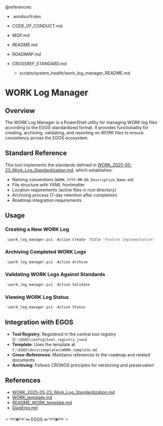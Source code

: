 @references:
- .windsurfrules
- CODE_OF_CONDUCT.md
- MQP.md
- README.md
- ROADMAP.md
- CROSSREF_STANDARD.md

  - scripts/system_health/work_log_manager_README.md

# WORK Log Manager

## Overview

The WORK Log Manager is a PowerShell utility for managing WORK log files according to the EGOS standardized format. It provides functionality for creating, archiving, validating, and reporting on WORK files to ensure consistency across the EGOS ecosystem.

## Standard Reference

This tool implements the standards defined in [WORK_2025-05-23_Work_Log_Standardization.md](C:\EGOS\WORK_2025-05-23_Work_Log_Standardization.md), which establishes:

- Naming conventions (`WORK_YYYY-MM-DD_Descriptive_Name.md`)
- File structure with YAML frontmatter
- Location requirements (active files in root directory)
- Archiving process (7-day retention after completion)
- Roadmap integration requirements

## Usage

### Creating a New WORK Log

```powershell
.\work_log_manager.ps1 -Action Create -Title "Feature Implementation" -RoadmapIds "EGOS-EPIC-001" -Priority "High"
```

### Archiving Completed WORK Logs

```powershell
.\work_log_manager.ps1 -Action Archive
```

### Validating WORK Logs Against Standards

```powershell
.\work_log_manager.ps1 -Action Validate
```

### Viewing WORK Log Status

```powershell
.\work_log_manager.ps1 -Action Status
```

## Integration with EGOS

- **Tool Registry**: Registered in the central tool registry (`C:\EGOS\config\tool_registry.json`)
- **Template**: Uses the template at `C:\EGOS\docs\templates\WORK_template.md`
- **Cross-References**: Maintains references to the roadmap and related documents
- **Archiving**: Follows CRONOS principles for versioning and preservation

## References

- [WORK_2025-05-23_Work_Log_Standardization.md](C:\EGOS\WORK_2025-05-23_Work_Log_Standardization.md)
- [WORK_template.md](C:\EGOS\docs\templates\WORK_template.md)
- [README_WORK_template.md](C:\EGOS\docs\templates\README_WORK_template.md)
- [DiagEnio.md](C:\EGOS\DiagEnio.md)

✧༺❀༻∞ EGOS ∞༺❀༻✧
